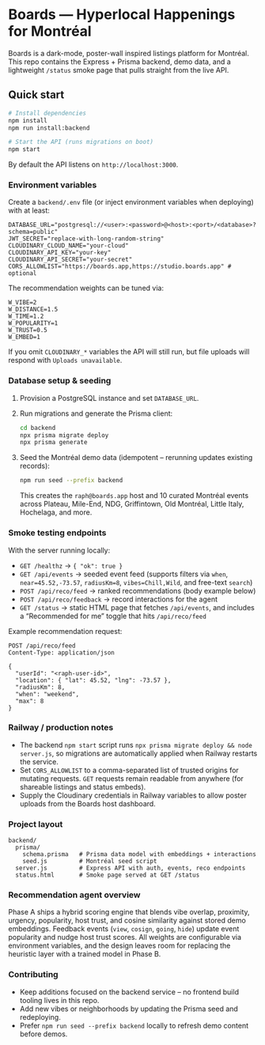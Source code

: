 # Boards — Hyperlocal Happenings for Montréal

Boards is a dark-mode, poster-wall inspired listings platform for Montréal. This repo contains the Express + Prisma backend, demo data, and a lightweight `/status` smoke page that pulls straight from the live API.

## Quick start

```bash
# Install dependencies
npm install
npm run install:backend

# Start the API (runs migrations on boot)
npm start
```

By default the API listens on `http://localhost:3000`.

### Environment variables

Create a `backend/.env` file (or inject environment variables when deploying) with at least:

```
DATABASE_URL="postgresql://<user>:<password>@<host>:<port>/<database>?schema=public"
JWT_SECRET="replace-with-long-random-string"
CLOUDINARY_CLOUD_NAME="your-cloud"
CLOUDINARY_API_KEY="your-key"
CLOUDINARY_API_SECRET="your-secret"
CORS_ALLOWLIST="https://boards.app,https://studio.boards.app" # optional
```

The recommendation weights can be tuned via:

```
W_VIBE=2
W_DISTANCE=1.5
W_TIME=1.2
W_POPULARITY=1
W_TRUST=0.5
W_EMBED=1
```

If you omit `CLOUDINARY_*` variables the API will still run, but file uploads will respond with `Uploads unavailable`.

### Database setup & seeding

1. Provision a PostgreSQL instance and set `DATABASE_URL`.
2. Run migrations and generate the Prisma client:

   ```bash
   cd backend
   npx prisma migrate deploy
   npx prisma generate
   ```

3. Seed the Montréal demo data (idempotent – rerunning updates existing records):

   ```bash
   npm run seed --prefix backend
   ```

   This creates the `raph@boards.app` host and 10 curated Montréal events across Plateau, Mile-End, NDG, Griffintown, Old Montréal, Little Italy, Hochelaga, and more.

### Smoke testing endpoints

With the server running locally:

- `GET /healthz` → `{ "ok": true }`
- `GET /api/events` → seeded event feed (supports filters via `when`, `near=45.52,-73.57`, `radiusKm=8`, `vibes=Chill,Wild`, and free-text `search`)
- `POST /api/reco/feed` → ranked recommendations (body example below)
- `POST /api/reco/feedback` → record interactions for the agent
- `GET /status` → static HTML page that fetches `/api/events`, and includes a “Recommended for me” toggle that hits `/api/reco/feed`

Example recommendation request:

```http
POST /api/reco/feed
Content-Type: application/json

{
  "userId": "<raph-user-id>",
  "location": { "lat": 45.52, "lng": -73.57 },
  "radiusKm": 8,
  "when": "weekend",
  "max": 8
}
```

### Railway / production notes

- The backend `npm start` script runs `npx prisma migrate deploy && node server.js`, so migrations are automatically applied when Railway restarts the service.
- Set `CORS_ALLOWLIST` to a comma-separated list of trusted origins for mutating requests. `GET` requests remain readable from anywhere (for shareable listings and status embeds).
- Supply the Cloudinary credentials in Railway variables to allow poster uploads from the Boards host dashboard.

### Project layout

```
backend/
  prisma/
    schema.prisma   # Prisma data model with embeddings + interactions
    seed.js         # Montréal seed script
  server.js         # Express API with auth, events, reco endpoints
  status.html       # Smoke page served at GET /status
```

### Recommendation agent overview

Phase A ships a hybrid scoring engine that blends vibe overlap, proximity, urgency, popularity, host trust, and cosine similarity against stored demo embeddings. Feedback events (`view`, `cosign`, `going`, `hide`) update event popularity and nudge host trust scores. All weights are configurable via environment variables, and the design leaves room for replacing the heuristic layer with a trained model in Phase B.

### Contributing

- Keep additions focused on the backend service – no frontend build tooling lives in this repo.
- Add new vibes or neighborhoods by updating the Prisma seed and redeploying.
- Prefer `npm run seed --prefix backend` locally to refresh demo content before demos.

